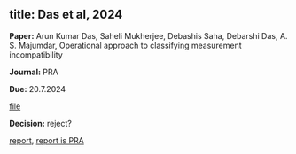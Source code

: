 title: Das et al, 2024
---

**Paper:**  Arun Kumar Das, Saheli Mukherjee, Debashis Saha, Debarshi Das, A. S. Majumdar, Operational approach to classifying measurement incompatibility

**Journal:** PRA

**Due:** 20.7.2024

[file](REF_das2024/file.pdf)


**Decision:** reject?

[report](REF_das2024/report.pdf), [report is PRA](REF_das2024/report_PRA.pdf)    

